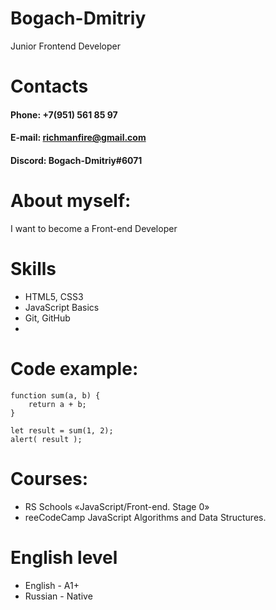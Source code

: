 # **Bogach-Dmitriy**
Junior Frontend Developer
 
# Contacts
#### Phone:   +7(951) 561 85 97
#### E-mail:  richmanfire@gmail.com
#### Discord: Bogach-Dmitriy#6071

# About myself:
I want to become a Front-end Developer

# Skills
* HTML5, CSS3
* JavaScript Basics
* Git, GitHub
* 
# Code example:

    function sum(a, b) {
        return a + b;
    }

    let result = sum(1, 2);
    alert( result );
    
# Courses:
* RS Schools «JavaScript/Front-end. Stage 0»
* reeCodeCamp JavaScript Algorithms and Data Structures.

# English level
* English - A1+
* Russian - Native
